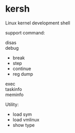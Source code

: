 # kersh
Linux kernel development shell


support command:

disas  
debug
 - break
 - step
 - continue
 - reg dump

exec  
taskinfo  
meminfo

Utility:
 - load sym  
 - load vmlinux  
 - show type  


